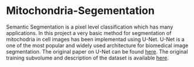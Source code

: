 # Mitochondria-Segementation
Semantic Segmentation is a pixel level classification which has many applications. 
In this project a very basic method for segmentation of mitochodria in cell images has been implementad using U-Net.
U-Net is a one of the most popular and widely used architecture for biomedical image segmentation. The original paper on U-Net can be found [here](https://arxiv.org/abs/1505.04597).
The original training subvolume and description of the dataset is available [here](https://www.epfl.ch/labs/cvlab/data/data-em/).
